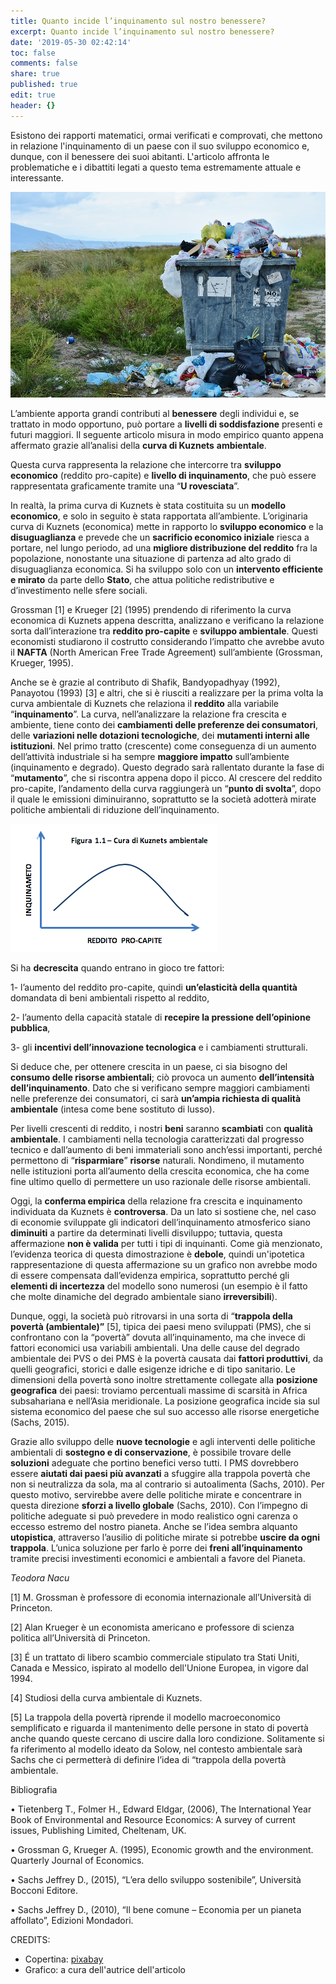 ```yaml
---
title: Quanto incide l’inquinamento sul nostro benessere?
excerpt: Quanto incide l’inquinamento sul nostro benessere?
date: '2019-05-30 02:42:14'
toc: false
comments: false
share: true
published: true
edit: true
header: {}
---
```

Esistono dei rapporti matematici, ormai verificati e comprovati, che mettono in relazione l'inquinamento di un paese con il suo sviluppo economico e, dunque, con il benessere dei suoi abitanti. L'articolo affronta le problematiche e i dibattiti legati a questo tema estremamente attuale e interessante. 

![](/assets/images/garbage-2729608_960_720.jpg)

L’ambiente apporta grandi contributi al **benessere** degli individui e, se trattato in modo opportuno, può portare a **livelli di soddisfazione** presenti e futuri maggiori. Il seguente articolo misura in modo empirico quanto appena affermato grazie all’analisi della **curva di Kuznets** **ambientale**. 

Questa curva rappresenta la relazione che intercorre tra **sviluppo economico** (reddito pro-capite) e **livello di inquinamento**, che può essere rappresentata graficamente tramite una “**U rovesciata**”.

In realtà, la prima curva di Kuznets è stata costituita su un **modello economico**, e solo in seguito è stata rapportata all’ambiente. L’originaria curva di Kuznets (economica) mette in rapporto lo **sviluppo economico** e la **disuguaglianza** e prevede che un **sacrificio economico iniziale** riesca a portare, nel lungo periodo, ad una **migliore distribuzione del reddito** fra la popolazione, nonostante una situazione di partenza ad alto grado di disuguaglianza economica.  Si ha sviluppo solo con un **intervento efficiente e mirato** da parte dello **Stato**, che attua politiche redistributive e d’investimento nelle sfere sociali. 

Grossman \[1] e Krueger \[2] (1995) prendendo di riferimento la curva economica di Kuznets appena descritta, analizzano e verificano la relazione sorta dall’interazione tra **reddito pro-capite** e **sviluppo ambientale**. Questi economisti studiarono il costrutto considerando l’impatto che avrebbe avuto il **NAFTA**   (North  American  Free  Trade  Agreement) sull’ambiente (Grossman, Krueger, 1995).  

Anche se è grazie al contributo di Shafik, Bandyopadhyay (1992), Panayotou (1993) \[3] e altri, che si è riusciti a realizzare per la prima volta la curva ambientale di Kuznets che relaziona il **reddito** alla variabile “**inquinamento**”. La curva, nell’analizzare la relazione fra crescita e ambiente, tiene conto dei **cambiamenti delle preferenze dei consumatori**, delle **variazioni nelle dotazioni tecnologiche**, dei **mutamenti interni alle istituzioni**. Nel primo tratto (crescente) come conseguenza di un aumento dell’attività industriale si ha sempre **maggiore impatto** sull’ambiente (inquinamento e degrado).  Questo degrado sarà rallentato durante la fase di “**mutamento**”, che si riscontra appena dopo il picco.  Al crescere del reddito pro-capite, l’andamento della curva raggiungerà un “**punto di svolta**”, dopo il quale le emissioni diminuiranno, soprattutto se la società adotterà mirate politiche ambientali di riduzione dell’inquinamento. 

![](/assets/images/schermata-2019-05-30-alle-14.44.35.png)

Si ha **decrescita** quando entrano in gioco tre fattori: 

1-	l’aumento del reddito pro-capite, quindi **un’elasticità della quantità** domandata di beni ambientali rispetto al reddito, 

2-	l’aumento della capacità statale di **recepire la pressione dell’opinione pubblica**,

3-	gli **incentivi dell’innovazione tecnologica** e i cambiamenti strutturali. 

Si deduce che, per ottenere crescita in un paese, ci sia bisogno del **consumo delle risorse ambientali**; ciò provoca un aumento **dell’intensità dell’inquinamento**. Dato che si verificano sempre maggiori cambiamenti nelle preferenze dei consumatori, ci sarà **un’ampia richiesta di qualità ambientale** (intesa come bene sostituto di lusso). 

Per livelli crescenti di reddito, i nostri **beni** saranno **scambiati** con **qualità ambientale**. I cambiamenti nella tecnologia caratterizzati dal progresso tecnico e dall’aumento di beni immateriali sono anch’essi importanti, perché permettono di “**risparmiare**” **risorse** naturali. Nondimeno, il mutamento nelle istituzioni porta all’aumento della crescita economica, che ha come fine ultimo quello di permettere un uso razionale delle risorse ambientali.

Oggi, la **conferma empirica** della relazione fra crescita e inquinamento individuata da Kuznets è **controversa**. Da un lato si sostiene che, nel caso di economie sviluppate gli indicatori dell’inquinamento atmosferico siano **diminuiti** a partire da determinati livelli disviluppo; tuttavia, questa affermazione **non è valida** per tutti i tipi di inquinanti. Come già menzionato, l’evidenza teorica di questa dimostrazione è **debole**, quindi un'ipotetica rappresentazione di questa affermazione su un grafico non avrebbe modo di essere compensata dall’evidenza empirica, soprattutto perché gli **elementi di incertezza** del modello sono numerosi (un esempio è il fatto che molte dinamiche del degrado ambientale siano **irreversibili**). 

Dunque, oggi, la società può ritrovarsi in una sorta di “**trappola  della  povertà (ambientale)”** \[5], tipica dei paesi meno sviluppati (PMS), che si confrontano con la “povertà” dovuta all’inquinamento, ma che invece di fattori economici usa variabili ambientali.  Una delle cause  del degrado ambientale dei PVS o dei PMS è la povertà causata dai **fattori produttivi**, da quelli  geografici, storici e dalle esigenze idriche e di tipo sanitario. Le dimensioni della povertà sono inoltre strettamente collegate alla **posizione geografica** dei paesi: troviamo percentuali massime di  scarsità in Africa subsahariana e nell’Asia meridionale. La posizione geografica incide sia sul sistema economico del paese che sul suo accesso alle risorse energetiche (Sachs, 2015).  

Grazie allo sviluppo delle **nuove tecnologie** e agli interventi delle politiche ambientali di **sostegno e di conservazione**, è possibile trovare delle **soluzioni** adeguate che portino benefici verso tutti. I PMS dovrebbero essere **aiutati dai paesi più avanzati** a sfuggire alla trappola povertà che non si neutralizza da sola, ma al contrario si autoalimenta (Sachs, 2010). Per questo motivo, servirebbe avere delle politiche mirate e concentrare in questa direzione **sforzi a livello globale** (Sachs, 2010). Con l’impegno di politiche adeguate si può prevedere in modo realistico ogni carenza o eccesso estremo del nostro pianeta. Anche se l’idea sembra alquanto **utopistica**, attraverso l’ausilio di politiche mirate si potrebbe **uscire da ogni trappola**. L’unica soluzione per farlo è porre dei **freni all’inquinamento** tramite precisi investimenti economici e ambientali a favore del Pianeta.

_Teodora Nacu_

\[1] M. Grossman è professore di economia internazionale all’Università di Princeton.

\[2] Alan Krueger è un economista americano e professore di scienza politica all’Università di Princeton.

\[3] É un trattato di libero scambio commerciale stipulato tra Stati Uniti, Canada e Messico, ispirato al modello dell'Unione Europea, in vigore dal 1994.

\[4] Studiosi della curva ambientale di Kuznets.

\[5]   La trappola della povertà riprende il modello macroeconomico semplificato e riguarda il mantenimento delle 
persone in stato di povertà anche quando queste cercano di uscire dalla loro condizione. Solitamente si fa riferimento al modello ideato da Solow, nel contesto ambientale sarà Sachs che ci permetterà di definire l’idea di “trappola della povertà ambientale.

Bibliografia

•	Tietenberg T., Folmer H., Edward Eldgar, (2006), The International Year Book of Environmental  and  Resource  Economics:  A  survey  of  current  issues,  Publishing  Limited, Cheltenam, UK.

•	Grossman  G,  Krueger  A.  (1995),  Economic  growth  and  the  environment.  Quarterly Journal of Economics.

•	Sachs Jeffrey D.,  (2015), “L’era dello sviluppo sostenibile”, Università Bocconi Editore.

•	Sachs Jeffrey D., (2010), “Il bene comune – Economia per un pianeta affollato”, Edizioni Mondadori.

CREDITS: 

* Copertina: [pixabay](https://cdn.pixabay.com/photo/2017/09/08/18/20/garbage-2729608_960_720.jpg)
* Grafico: a cura dell'autrice dell'articolo
